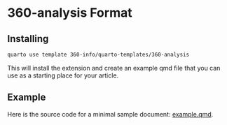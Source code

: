 # 360-analysis Format

## Installing

```bash
quarto use template 360-info/quarto-templates/360-analysis
```

This will install the extension and create an example qmd file that you can use as a starting place for your article.

## Example

Here is the source code for a minimal sample document: [example.qmd](example.qmd).
